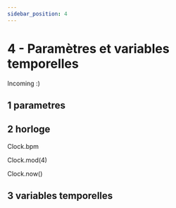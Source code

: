 ```yaml
---
sidebar_position: 4
---
```


# 4 - Paramètres et variables temporelles

Incoming :)

## 1 parametres

## 2 horloge

Clock.bpm

Clock.mod(4)

Clock.now()

## 3 variables temporelles